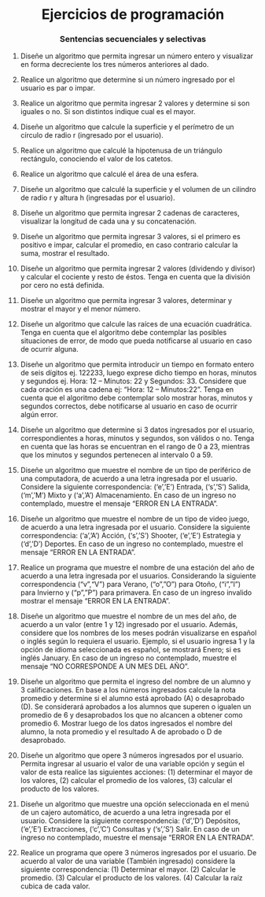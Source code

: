 # <center>Ejercicios de programación</center> 
### <center>Sentencias secuenciales y selectivas</center> 
1. Diseñe un algoritmo que permita ingresar un número entero y visualizar en forma decreciente los tres números anteriores al dado.

2. Realice un algoritmo que determine si un número ingresado por el usuario es par o impar.

3. Realice un algoritmo que permita ingresar 2 valores y determine si son iguales o no. Si son distintos indique cual es el mayor.

4. Diseñe un algoritmo que calcule la superficie y el perímetro de un círculo de radio r (ingresado por el usuario).

5. Realice un algoritmo que calculé la hipotenusa de un triángulo rectángulo, conociendo el valor de los catetos.

6. Realice un algoritmo que calculé el área de una esfera.

7. Diseñe un algoritmo que calculé la superficie y el volumen de un cilindro de radio r y altura h (ingresadas por el usuario).

8. Diseñe un algoritmo que permita ingresar 2 cadenas de caracteres, visualizar la longitud de cada una y su concatenación.

9. Diseñe un algoritmo que permita ingresar 3 valores, si el primero es positivo e impar, calcular el promedio, en caso contrario calcular la suma, mostrar el resultado.

10. Diseñe un algoritmo que permita ingresar 2 valores (dividendo y divisor) y calcular el cociente y resto de éstos. Tenga en cuenta que la división por cero no está definida.

11. Diseñe un algoritmo que permita ingresar 3 valores, determinar y mostrar el mayor y el menor número.

12. Diseñe un algoritmo que calcule las raíces de una ecuación cuadrática. Tenga en cuenta que el algoritmo debe contemplar las posibles situaciones de error, de modo que pueda notificarse al usuario en caso de ocurrir alguna.

13. Diseñe un algoritmo que permita introducir un tiempo en formato entero de seis dígitos ej. 122233, luego exprese dicho tiempo en horas, minutos y segundos ej. Hora: 12 – Minutos: 22 y Segundos: 33. Considere que cada oración es una cadena ej: “Hora: 12 – Minutos:22”. Tenga en cuenta que el algoritmo debe contemplar solo mostrar horas, minutos y segundos correctos, debe notificarse al usuario en caso de ocurrir algún error.

14. Diseñe un algoritmo que determine si 3 datos ingresados por el usuario, correspondientes a horas, minutos y segundos, son válidos o no. Tenga en cuenta que las horas se encuentran en el rango de 0 a 23, mientras que los minutos y segundos pertenecen al intervalo 0 a 59.

15. Diseñe un algoritmo que muestre el nombre de un tipo de periférico de una computadora, de acuerdo a una letra ingresada por el usuario. Considere la siguiente correspondencia: (‘e’,’E’) Entrada, (‘s’,’S’) Salida, (‘m’,’M’) Mixto y (‘a’,’A’) Almacenamiento. En caso de un ingreso no contemplado, muestre el mensaje “ERROR EN LA ENTRADA”.

16. Diseñe un algoritmo que muestre el nombre de un tipo de video juego, de acuerdo a una letra ingresada por el usuario. Considere la siguiente correspondencia: (‘a’,’A’) Acción, (‘s’,’S’) Shooter, (‘e’,’E’) Estrategia y (‘d’,’D’) Deportes. En caso de un ingreso no contemplado, muestre el mensaje “ERROR EN LA ENTRADA”.

17. Realice un programa que muestre el nombre de una estación del año de acuerdo a una letra ingresada por el usuarios. Considerando la siguiente correspondencia (“v”,“V”) para Verano, (“o”,”O”) para Otoño, (“i”,”I”) para Invierno y (“p”,”P”) para primavera. En caso de un ingreso invalido mostrar el mensaje “ERROR EN LA ENTRADA”.

18. Diseñe un algoritmo que muestre el nombre de un mes del año, de acuerdo a un valor (entre 1 y 12) ingresado por el usuario. Además, considere que los nombres de los meses podrán visualizarse en español o inglés según lo requiera el usuario. Ejemplo, si el usuario ingresa 1 y la opción de idioma seleccionada es español, se mostrará Enero; si es inglés January. En caso de un ingreso no contemplado, muestre el mensaje “NO CORRESPONDE A UN MES DEL AÑO”.

19. Diseñe un algoritmo que permita el ingreso del nombre de un alumno y 3 calificaciones. En base a los números ingresados calcule la nota promedio y determine si el alumno está aprobado (A) o desaprobado (D). Se considerará aprobados a los alumnos que superen o igualen un promedio de 6 y desaprobados los que no alcancen a obtener como promedio 6. Mostrar luego de los datos ingresados el nombre del alumno, la nota promedio y el resultado A de aprobado o D de desaprobado.

20. Diseñe un algoritmo que opere 3 números ingresados por el usuario. Permita ingresar al usuario el valor de una variable opción y según el valor de esta realice las siguientes acciones: (1) determinar el mayor de los valores, (2) calcular el promedio de los valores, (3) calcular el producto de los valores.

21. Diseñe un algoritmo que muestre una opción seleccionada en el menú de un cajero automático, de acuerdo a una letra ingresada por el usuario. Considere la siguiente correspondencia: (‘d’,’D’) Depósitos, (‘e’,’E’) Extracciones, (‘c’,’C’) Consultas y (‘s’,’S’) Salir. En caso de un ingreso no contemplado, muestre el mensaje “ERROR EN LA ENTRADA”.

22. Realice un programa que opere 3 números ingresados por el usuario. De acuerdo al valor de una variable (También ingresado) considere la siguiente correspondencia:
(1) Determinar el mayor.
(2) Calcular le promedio.
(3) Calcular el producto de los valores.
(4) Calcular la raíz cubica de cada valor.
